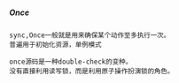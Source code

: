 ##### Once

```
sync,Once一般就是用来确保某个动作至多执行一次。
普遍用于初始化资源，单例模式

once源码是一种double-check的变种。
没有直接利用读写锁，而是利用原子操作扮演锁的角色。
```

##### 
